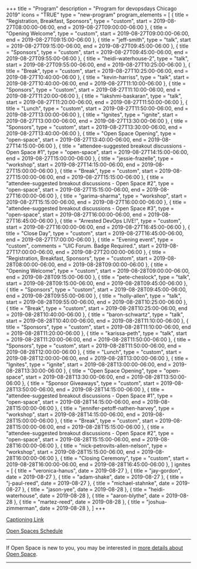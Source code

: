+++
title = "Program"
description = "Program for devopsdays Chicago 2019"
icons = "TRUE"
type = "new-program"
program_elements = [
    { title = "Registration, Breakfast, Sponsors", type = "custom", start = 2019-08-27T08:00:00-06:00, end = 2019-08-27T09:00:00-06:00 },
    { title = "Opening Welcome", type = "custom", start = 2019-08-27T09:00:00-06:00, end = 2019-08-27T09:15:00-06:00 },
    { title = "jeff-smith", type = "talk", start = 2019-08-27T09:15:00-06:00, end = 2019-08-27T09:45:00-06:00 },
    { title = "Sponsors", type = "custom", start = 2019-08-27T09:45:00-06:00, end = 2019-08-27T09:55:00-06:00 },
    { title = "heidi-waterhouse-2", type = "talk", start = 2019-08-27T09:55:00-06:00, end = 2019-08-27T10:25:00-06:00 },
    { title = "Break", type = "custom", start = 2019-08-27T10:25:00-06:00, end = 2019-08-27T10:40:00-06:00 },
    { title = "kevin-harriss", type = "talk", start = 2019-08-27T10:40:00-06:00, end = 2019-08-27T11:10:00-06:00 },
    { title = "Sponsors", type = "custom", start = 2019-08-27T11:10:00-06:00, end = 2019-08-27T11:20:00-06:00 },
    { title = "lakshmi-baskaran", type = "talk", start = 2019-08-27T11:20:00-06:00, end = 2019-08-27T11:50:00-06:00 },
    { title = "Lunch", type = "custom", start = 2019-08-27T11:50:00-06:00, end = 2019-08-27T13:00:00-06:00 },
    { title = "Ignites", type = "ignite", start = 2019-08-27T13:00:00-06:00, end = 2019-08-27T13:30:00-06:00 },
    { title = "Sponsors", type = "custom", start = 2019-08-27T13:30:00-06:00, end = 2019-08-27T13:40:00-06:00 },
    { title = "Open Space Opening", type = "open-space", start = 2019-08-27T13:40:00-06:00, end = 2019-08-27T14:15:00-06:00 },
    { title = "attendee-suggested breakout discussions - Open Space #1", type = "open-space", start = 2019-08-27T14:15:00-06:00, end = 2019-08-27T15:00:00-06:00 },
    { title = "jessie-frazelle", type = "workshop", start = 2019-08-27T14:15:00-06:00, end = 2019-08-27T15:00:00-06:00 },
    { title = "Break", type = "custom", start = 2019-08-27T15:00:00-06:00, end = 2019-08-27T15:15:00-06:00 },
    { title = "attendee-suggested breakout discussions - Open Space #2", type = "open-space", start = 2019-08-27T15:15:00-06:00, end = 2019-08-27T16:00:00-06:00 },
    { title = "garima-sharma", type = "workshop", start = 2019-08-27T15:15:00-06:00, end = 2019-08-27T16:00:00-06:00 },
    { title = "attendee-suggested breakout discussions - Open Space #3", type = "open-space", start = 2019-08-27T16:00:00-06:00, end = 2019-08-27T16:45:00-06:00 },
    { title = "Arrested DevOps LIVE!", type = "custom", start = 2019-08-27T16:00:00-06:00, end = 2019-08-27T16:45:00-06:00 },
    { title = "Close Day", type = "custom", start = 2019-08-27T16:45:00-06:00, end = 2019-08-27T17:00:00-06:00 },
    { title = "Evening event", type = "custom", comments = "UIC Forum. Badge Required.", start = 2019-08-27T17:00:00-06:00, end = 2019-08-27T20:00:00-06:00 },
    { title = "Registration, Breakfast, Sponsors", type = "custom", start = 2019-08-28T08:00:00-06:00, end = 2019-08-28T09:00:00-06:00 },
    { title = "Opening Welcome", type = "custom", start = 2019-08-28T09:00:00-06:00, end = 2019-08-28T09:15:00-06:00 },
    { title = "pete-cheslock", type = "talk", start = 2019-08-28T09:15:00-06:00, end = 2019-08-28T09:45:00-06:00 },
    { title = "Sponsors", type = "custom", start = 2019-08-28T09:45:00-06:00, end = 2019-08-28T09:55:00-06:00 },
    { title = "holly-allen", type = "talk", start = 2019-08-28T09:55:00-06:00, end = 2019-08-28T10:25:00-06:00 },
    { title = "Break", type = "custom", start = 2019-08-28T10:25:00-06:00, end = 2019-08-28T10:40:00-06:00 },
    { title = "baron-schwartz", type = "talk", start = 2019-08-28T10:40:00-06:00, end = 2019-08-28T11:10:00-06:00 },
    { title = "Sponsors", type = "custom", start = 2019-08-28T11:10:00-06:00, end = 2019-08-28T11:20:00-06:00 },
    { title = "karissa-peth", type = "talk", start = 2019-08-28T11:20:00-06:00, end = 2019-08-28T11:50:00-06:00 },
    { title = "Sponsors", type = "custom", start = 2019-08-28T11:50:00-06:00, end = 2019-08-28T12:00:00-06:00 },
    { title = "Lunch", type = "custom", start = 2019-08-28T12:00:00-06:00, end = 2019-08-28T13:00:00-06:00 },
    { title = "Ignites", type = "ignite", start = 2019-08-28T13:00:00-06:00, end = 2019-08-28T13:30:00-06:00 },
    { title = "Open Space Opening", type = "open-space", start = 2019-08-28T13:30:00-06:00, end = 2019-08-28T13:50:00-06:00 },
    { title = "Sponsor Giveaways", type = "custom", start = 2019-08-28T13:50:00-06:00, end = 2019-08-28T14:15:00-06:00 },
    { title = "attendee-suggested breakout discussions - Open Space #1", type = "open-space", start = 2019-08-28T14:15:00-06:00, end = 2019-08-28T15:00:00-06:00 },
    { title = "jennifer-petoff-nathen-harvey", type = "workshop", start = 2019-08-28T14:15:00-06:00, end = 2019-08-28T15:00:00-06:00 },
    { title = "Break", type = "custom", start = 2019-08-28T15:00:00-06:00, end = 2019-08-28T15:15:00-06:00 },
    { title = "attendee-suggested breakout discussions - Open Space #2", type = "open-space", start = 2019-08-28T15:15:00-06:00, end = 2019-08-28T16:00:00-06:00 },
    { title = "nick-petrovits-allen-nelson", type = "workshop", start = 2019-08-28T15:15:00-06:00, end = 2019-08-28T16:00:00-06:00 },
    { title = "Closing Ceremony", type = "custom", start = 2019-08-28T16:00:00-06:00, end = 2019-08-28T16:45:00-06:00 },
]
ignites = [
    { title = "veronica-hanus", date = 2019-08-27 },
    { title = "jay-gordon", date = 2019-08-27 },
    { title = "adam-shake", date = 2019-08-27 },
    { title = "j-paul-reed", date = 2019-08-27 },
    { title = "michael-stahnke", date = 2019-08-27 },
    { title = "jason-yee", date = 2019-08-28 },
    { title = "heidi-waterhouse", date = 2019-08-28 },
    { title = "aaron-blythe", date = 2019-08-28 },
    { title = "martez-reed", date = 2019-08-28 },
    { title = "joshua-zimmerman", date = 2019-08-28 },
]
+++
<div class = "row">
  <div class = "col">
    <p><a href = "http://devopsdayschi.org/captioning">Captioning Link</a></p>
    <p><a href = "http://bit.ly/dodchi2019">Open Spaces Schedule</a></p>
    <hr />
    If Open Space is new to you, you may be interested in <a href="/pages/open-space-format">more details about Open Space</a>.
    <hr />
  </div>
</div>

